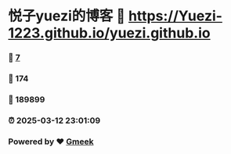 # 悦子yuezi的博客 :link: https://Yuezi-1223.github.io/yuezi.github.io 
### :page_facing_up: [7](https://Yuezi-1223.github.io/yuezi.github.io/tag.html) 
### :speech_balloon: 174 
### :hibiscus: 189899 
### :alarm_clock: 2025-03-12 23:01:09 
### Powered by :heart: [Gmeek](https://github.com/Meekdai/Gmeek)
